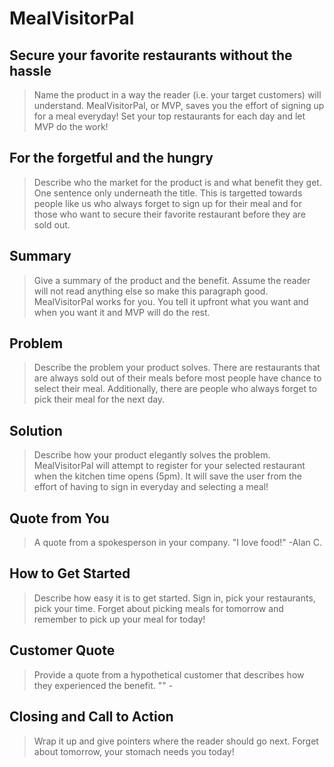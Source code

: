 # MealVisitorPal #

<!-- 
> This material was originally posted [here](http://www.quora.com/What-is-Amazons-approach-to-product-development-and-product-management). It is reproduced here for posterities sake.

There is an approach called "working backwards" that is widely used at Amazon. They work backwards from the customer, rather than starting with an idea for a product and trying to bolt customers onto it. While working backwards can be applied to any specific product decision, using this approach is especially important when developing new products or features.

For new initiatives a product manager typically starts by writing an internal press release announcing the finished product. The target audience for the press release is the new/updated product's customers, which can be retail customers or internal users of a tool or technology. Internal press releases are centered around the customer problem, how current solutions (internal or external) fail, and how the new product will blow away existing solutions.

If the benefits listed don't sound very interesting or exciting to customers, then perhaps they're not (and shouldn't be built). Instead, the product manager should keep iterating on the press release until they've come up with benefits that actually sound like benefits. Iterating on a press release is a lot less expensive than iterating on the product itself (and quicker!).

If the press release is more than a page and a half, it is probably too long. Keep it simple. 3-4 sentences for most paragraphs. Cut out the fat. Don't make it into a spec. You can accompany the press release with a FAQ that answers all of the other business or execution questions so the press release can stay focused on what the customer gets. My rule of thumb is that if the press release is hard to write, then the product is probably going to suck. Keep working at it until the outline for each paragraph flows. 

Oh, and I also like to write press-releases in what I call "Oprah-speak" for mainstream consumer products. Imagine you're sitting on Oprah's couch and have just explained the product to her, and then you listen as she explains it to her audience. That's "Oprah-speak", not "Geek-speak".

Once the project moves into development, the press release can be used as a touchstone; a guiding light. The product team can ask themselves, "Are we building what is in the press release?" If they find they're spending time building things that aren't in the press release (overbuilding), they need to ask themselves why. This keeps product development focused on achieving the customer benefits and not building extraneous stuff that takes longer to build, takes resources to maintain, and doesn't provide real customer benefit (at least not enough to warrant inclusion in the press release).
 -->
 
## Secure your favorite restaurants without the hassle ##
  > Name the product in a way the reader (i.e. your target customers) will understand.
MealVisitorPal, or MVP, saves you the effort of signing up for a meal everyday! Set your top restaurants for each day and let MVP do the work!

## For the forgetful and the hungry ##
  > Describe who the market for the product is and what benefit they get. One sentence only underneath the title.
This is targetted towards people like us who always forget to sign up for their meal and for those who want to secure their favorite restaurant before they are sold out.

## Summary ##
  > Give a summary of the product and the benefit. Assume the reader will not read anything else so make this paragraph good.
MealVisitorPal works for you. You tell it upfront what you want and when you want it and MVP will do the rest.

## Problem ##
  > Describe the problem your product solves.
There are restaurants that are always sold out of their meals before most people have chance to select their meal. Additionally, there are people who always forget to pick their meal for the next day.

## Solution ##
  > Describe how your product elegantly solves the problem.
MealVisitorPal will attempt to register for your selected restaurant when the kitchen time opens (5pm). It will save the user from the effort of having to sign in everyday and selecting a meal!

## Quote from You ##
  > A quote from a spokesperson in your company.
"I love food!" -Alan C.

## How to Get Started ##
  > Describe how easy it is to get started.
Sign in, pick your restaurants, pick your time. Forget about picking meals for tomorrow and remember to pick up your meal for today!

## Customer Quote ##
  > Provide a quote from a hypothetical customer that describes how they experienced the benefit.
"" -

## Closing and Call to Action ##
  > Wrap it up and give pointers where the reader should go next.
Forget about tomorrow, your stomach needs you today!
